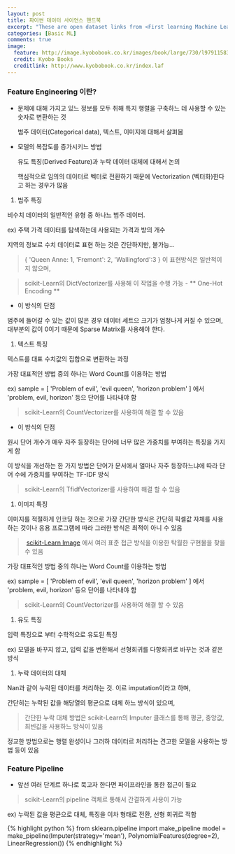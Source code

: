 ```yaml
---
layout: post
title: 파이썬 데이터 사이언스 핸드북
excerpt: "These are open dataset links from <First learning Machine Learning>"
categories: [Basic ML]
comments: true
image:
  feature: http://image.kyobobook.co.kr/images/book/large/730/l9791158390730.jpg
  credit: Kyobo Books
  creditlink: http://www.kyobobook.co.kr/index.laf
---
```



### Feature Engineering 이란?

* 문제에 대해 가지고 있느 정보를 모두 취해 특지 행렬을 구축하느 데 사용할 수 있는 숫자로 변환하는 것

  범주 데이터(Categorical data), 텍스트, 이미지에 대해서 살펴봄
  
* 모델의 복잡도를 증가시키느 방법
  
  유도 특징(Derived Feature)과 누락 데이터 대체에 대해서 논의
  
  핵심적으로 임의의 데이터르 벡터로 전환하기 때문에 Vectorization (벡터화)한다고 하는 경우가 많음


1. 범주 특징

비수치 데이터의 일반적인 유형 중 하나느 범주 데이터. 

ex) 주택 가격 데이터를 탐색하는데 사용되는 가격과 방의 개수

지역의 정보르 수치 데이터로 표현 하는 것은 간단하지만, 불가능... 

> { 'Queen Anne: 1, 'Fremont': 2, 'Wallingford':3 } 이 표현방식은 일반적이지 않으며,

> scikit-Learn의 DictVectorizer를 사용해 이 작업을 수행 가능 - ** One-Hot Encoding **

* 이 방식의 단점

범주에 들어갈 수 있는 값이 많은 경우 데이터 세트으 크기가 엄청나게 커질 수 있으며, 대부분의 값이 0이기 때문에 Sparse Matrix를 사용해야 한다.

1. 텍스트 특징

텍스트를 대표 수치값의 집합으로 변환하는 과정

가장 대표적인 방법 중의 하나는 Word Count를 이용하는 방법

ex) sample = [ 'Problem of evil', 'evil queen', 'horizon problem' ] 에서 'problem, evil, horizon' 등으 단어를 나타내야 함

> scikit-Learn의 CountVectorizer를 사용하여 해결 할 수 있음

* 이 방식의 단점

원시 단어 개수가 매우 자주 등장하는 단어에 너무 많은 가중치를 부여하는 특징을 가지게 함

이 방식을 개선하는 한 가지 방법은 단어가 문서에서 얼마나 자주 등장하느냐에 따라 단어 수에 가중치를 부여하는 TF-IDF 방식

> scikit-Learn의 TfidfVectorizer를 사용하여 해결 할 수 있음

1. 이미지 특징

이미지를 적절하게 인코딩 하는 것으로 가장 간단한 방식은 간단히 픽셀값 자체를 사용하는 것이나 응용 프로그램에 따라 그러한 방식은 최적이 아니 수 있음

>  [scikit-Learn Image](http://scikit-image.org) 에서 여러 표준 접근 방식을 이용한 탁월한 구현물을 찾을 수 있음

가장 대표적인 방법 중의 하나는 Word Count를 이용하는 방법

ex) sample = [ 'Problem of evil', 'evil queen', 'horizon problem' ] 에서 'problem, evil, horizon' 등으 단어를 나타내야 함

> scikit-Learn의 CountVectorizer를 사용하여 해결 할 수 있음

1. 유도 특징

입력 특징으로 부터 수학적으로 유도된 특징

ex) 모델을 바꾸지 않고, 입력 값을 변환해서 선형회귀를 다항회귀로 바꾸는 것과 같은 방식

1. 누락 데이터의 대체

Nan과 같이 누락된 데이터를 처리하는 것. 이르 imputation이라고 하며, 

간단히는 누락된 값을 해당열의 평균으로 대체 하느 방식이 있으며,

> 간단한 누락 대체 방법은 scikit-Learn의 Imputer 클래스를 통해 평균, 중앙값, 최빈값을 사용하느 방식이 있음

정교한 방법으로는 행렬 완성이나 그러하 데이터르 처리하는 견고한 모델을 사용하는 방법 등이 있음
                    

### Feature Pipeline

* 앞선 여러 단계르 하나로 묵고자 한다면 파이프라인을 통한 접근이 필요

> scikit-Learn의 pipeline 객체르 통해서 간결하게 사용이 가능
  
  ex) 누락된 값을 평균으로 대체, 특징을 이차 형태로 전환, 선형 회귀르 적합
      
{% highlight python %}
   from sklearn.pipeline import make_pipeline
   model = make_pipeline(Imputer(strategy='mean'), PolynomialFeatures(degree=2), LinearRegression())
{% endhighlight %}
